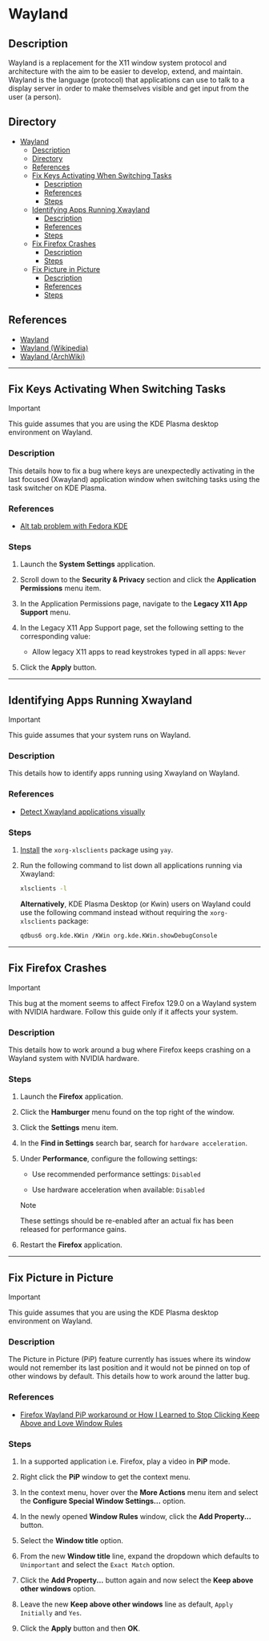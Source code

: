 # Wayland

## Description

Wayland is a replacement for the X11 window system protocol and architecture with the aim to be easier to develop, extend, and maintain. Wayland is the language (protocol) that applications can use to talk to a display server in order to make themselves visible and get input from the user (a person).

## Directory

- [Wayland](#wayland)
  - [Description](#description)
  - [Directory](#directory)
  - [References](#references)
  - [Fix Keys Activating When Switching Tasks](#fix-keys-activating-when-switching-tasks)
    - [Description](#description-1)
    - [References](#references-1)
    - [Steps](#steps)
  - [Identifying Apps Running Xwayland](#identifying-apps-running-xwayland)
    - [Description](#description-2)
    - [References](#references-2)
    - [Steps](#steps-1)
  - [Fix Firefox Crashes](#fix-firefox-crashes)
    - [Description](#description-3)
    - [Steps](#steps-2)
  - [Fix Picture in Picture](#fix-picture-in-picture)
    - [Description](#description-4)
    - [References](#references-3)
    - [Steps](#steps-3)

## References

- [Wayland](https://wayland.freedesktop.org)
- [Wayland (Wikipedia)](https://en.wikipedia.org/wiki/Wayland_(protocol))
- [Wayland (ArchWiki)](https://wiki.archlinux.org/title/Wayland)

---

## Fix Keys Activating When Switching Tasks

> [!IMPORTANT]  
> This guide assumes that you are using the KDE Plasma desktop environment on Wayland.

### Description

This details how to fix a bug where keys are unexpectedly activating in the last focused (Xwayland) application window when switching tasks using the task switcher on KDE Plasma.

### References

- [Alt tab problem with Fedora KDE](https://discuss.kde.org/t/alt-tab-problem-with-fedora-kde/17280/1)

### Steps

1. Launch the **System Settings** application.

2. Scroll down to the **Security & Privacy** section and click the **Application Permissions** menu item.

3. In the Application Permissions page, navigate to the **Legacy X11 App Support** menu.

4. In the Legacy X11 App Support page, set the following setting to the corresponding value:

    - Allow legacy X11 apps to read keystrokes typed in all apps: `Never`

5. Click the **Apply** button.

---

## Identifying Apps Running Xwayland

> [!IMPORTANT]  
> This guide assumes that your system runs on Wayland.

### Description

This details how to identify apps running using Xwayland on Wayland.

### References

- [Detect Xwayland applications visually](https://wiki.archlinux.org/title/Wayland#Detect_Xwayland_applications_visually)

### Steps

1. [Install](yay.md#install) the `xorg-xlsclients` package using `yay`.

2. Run the following command to list down all applications running via Xwayland:

    ```sh
    xlsclients -l
    ```

    **Alternatively**, KDE Plasma Desktop (or Kwin) users on Wayland could use the following command instead without requiring the `xorg-xlsclients` package:

    ```sh
    qdbus6 org.kde.KWin /KWin org.kde.KWin.showDebugConsole
    ```

---

## Fix Firefox Crashes

> [!IMPORTANT]  
> This bug at the moment seems to affect Firefox 129.0 on a Wayland system with NVIDIA hardware. Follow this guide only if it affects your system.

### Description

This details how to work around a bug where Firefox keeps crashing on a Wayland system with NVIDIA hardware.

### Steps

1. Launch the **Firefox** application.

2. Click the **Hamburger** menu found on the top right of the window.

3. Click the **Settings** menu item.

4. In the **Find in Settings** search bar, search for `hardware acceleration`.

5. Under **Performance**, configure the following settings:

   - Use recommended performance settings: `Disabled`

   - Use hardware acceleration when available: `Disabled`

    > [!NOTE]  
    > These settings should be re-enabled after an actual fix has been released for performance gains.

6. Restart the **Firefox** application.

---

## Fix Picture in Picture

> [!IMPORTANT]  
> This guide assumes that you are using the KDE Plasma desktop environment on Wayland.

### Description

The Picture in Picture (PiP) feature currently has issues where its window would not remember its last position and it would not be pinned on top of other windows by default. This details how to work around the latter bug.

### References

- [Firefox Wayland PiP workaround or How I Learned to Stop Clicking Keep Above and Love Window Rules](https://www.reddit.com/r/kde/comments/osjt3p/firefox_wayland_pip_workaround_or_how_i_learned)

### Steps

1. In a supported application i.e. Firefox, play a video in **PiP** mode.

2. Right click the **PiP** window to get the context menu.

3. In the context menu, hover over the **More Actions** menu item and select the **Configure Special Window Settings...** option.

4. In the newly opened **Window Rules** window, click the **Add Property...** button.

5. Select the **Window title** option.

6. From the new **Window title** line, expand the dropdown which defaults to `Unimportant` and select the `Exact Match` option.

7. Click the **Add Property...** button again and now select the **Keep above other windows** option.

8. Leave the new **Keep above other windows** line as default, `Apply Initially` and `Yes`.

9. Click the **Apply** button and then **OK**.
